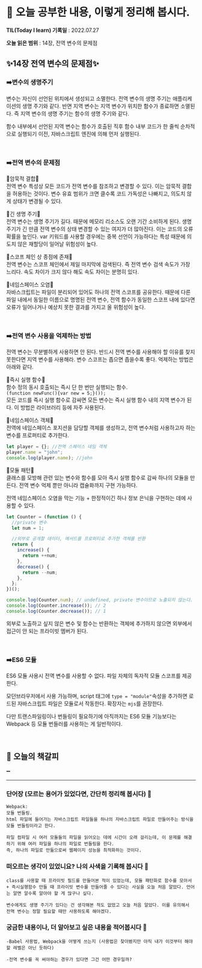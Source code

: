 # 📕 오늘 공부한 내용, 이렇게 정리해 봅시다.

**TIL(Today I learn) 기록일** : 2022.07.27

**오늘 읽은 범위** : 14장, 전역 변수의 문제점

## ✨**14장 전역 변수의 문제점**✨

### ➡️**변수의 생명주기**

변수는 자신이 선언된 위치에서 생성되고 소멸한다.
전역 변수의 생명 주기는 애플리케이션의 생명 주기와 같다.
반면 지역 변수는 지역 변수가 위치한 함수가 종료하면 소멸된다. 즉 지역 변수의 생명 주기는 함수의 생명 주기와 같다.

함수 내부에서 선언된 지역 변수는 함수가 호출된 직후 함수 내부 코드가 한 줄씩 순차적으로 실행되기 이전, 자바스크립트 엔진에 의해 먼저 실행된다.

<br>

### ➡️**전역 변수의 문제점**

🔹암묵적 결합🔹 <br>
전역 변수 특성상 모든 코드가 전역 변수를 참조하고 변경할 수 있다. 이는 암묵적 결합을 허용하는 것이다. 변수 유효 범위가 크면 클수록 코드 가독성은 나빠지고, 의도치 않게 상태가 변경될 수 있다.

🔹긴 생명 주기🔹 <br>
전역 변수는 생명 주기가 길다. 때문에 메모리 리소스도 오랜 기간 소비하게 된다. 생명 주기가 긴 만큼 전역 변수의 상태 변경할 수 있는 여지가 더 많아진다. 이는 코드의 오류 확률을 높인다. var 키워드를 사용할 경우에는 중복 선언이 가능하다는 특성 때문에 의도치 않은 재할당이 일어날 위험성이 높다.

🔹스코프 체인 상 종점에 존재🔹 <br>
전역 변수는 스코프 체인에서 제일 마지막에 검색된다. 즉 전역 변수 검색 속도가 가장 느리다. 속도 차이가 크지 않다 해도 속도 차이는 분명히 있다.

🔹네임스페이스 오염🔹 <br>
자바스크립트는 파일이 분리되어 있어도 하나의 전역 스코프를 공유한다. 때문에 다른 파일 내에서 동일한 이름으로 명명된 전역 변수, 전역 함수가 동일한 스코프 내에 있다면 오류가 일어나거나 예상치 못한 결과를 가지고 올 위험성이 높다.

<br>

### ➡️**전역 변수 사용을 억제하는 방법**

전역 변수는 무분별하게 사용하면 안 된다. 반드시 전역 변수를 사용해야 할 이유를 찾지 못한다면 지역 변수를 사용해라. 변수 스코프는 좁으면 좁을수록 좋다. 억제하는 방법은 아래와 같다.

🔹즉시 실행 함수🔹 <br>
함수 정의 동시 호출되는 즉시 단 한 번만 실행되는 함수.<BR>
`(function newFunc(){var new = 5;}());` <br>
모든 코드를 즉시 실행 함수로 감싸면 모든 변수는 즉시 실행 함수 내의 지역 변수가 된다. 이 방법은 라이브러리 등에 자주 사용된다.

🔹네임스페이스 객체🔹 <br>
전역에 네임스페이스 포지션을 담당할 객체를 생성하고, 전역 변수처럼 사용하고자 하는 변수를 프로퍼티로 추가한다.

```javascript
let player = {}; //전역 스페이스 네임 객체
player.name = "john";
console.log(player.name); //john
```

🔹모듈 패턴🔹 <br>
클래스를 모방해 관련 있는 변수와 함수를 모아 즉시 실행 함수로 감싸 하나의 모듈을 만든다. 전역 변수 억제 뿐만 아니라 캡슐화까지 구현 가능하다.

전역 네임스페이스 오염을 막는 기능 + 한정적이긴 하나 정보 은닉을 구현하는 데에 사용할 수 있다.

```javascript
let Counter = (function () {
  //private 변수
  let num = 1;

  //외부로 공개할 데이터, 메서드를 프로퍼티로 추가한 객체를 반환
  return {
    increase() {
      return ++num;
    },
    decrease() {
      return --num;
    },
  };
})();

console.log(Counter.num); // undefined, private 변수이므로 노출되지 않는다.
console.log(Counter.increase()); // 2
console.log(Counter.decrease()); // 1
```

외부로 노출하고 싶지 않은 변수 및 함수는 반환하는 객체에 추가하지 않으면 외부에서 접근이 안 되는 프라이빗 멤버가 된다.

<br>

### ➡️**ES6 모듈**

ES6 모듈 사용시 전역 변수를 사용할 수 없다. 파일 자체의 독자적 모듈 스코프를 제공한다.

모던브라우저에서 사용 가능하며, script 태그에 `type = "module"`속성을 추가하면 로드된 자바스크립트 파일은 모듈로서 작동한다. 확장자는 `mjs`를 권장한다.

다만 트랜스파일링이나 번들링이 필요하기에 아직까지는 ES6 모듈 기능보다는 Webpack 등 모듈 번들러를 사용하는 게 일반적이다.

<br>

## 📝 오늘의 책갈피

➖

---

### 단어장 (모르는 용어가 있었다면, 간단히 정리해 봅시다) 🔖

```
Webpack:
모듈 번들링.
html 파일에 들어가는 자바스크립트 파일들을 하나의 자바스크립트 파일로 만들어주는 방식을 모듈 번들링이라고 한다.

파일 컴파일 시 여러 모듈들의 파일을 읽어오는 데에 시간이 오래 걸리는데, 이 문제를 해결하기 위해 여러 파일을 하나의 파일로 번들링을 한다.
즉, 하나의 파일로 만듦으로써 웹페이지 성능을 최적화하는 것이다.

```

### 떠오르는 생각이 있었니요? 나의 사색을 기록해 봅시다 💭

```
class를 사용할 때 프라이빗 필드를 만들어본 적이 있었는데, 모듈 패턴화로 함수를 모아서 + 즉시실행함수 만들 때 프라이빗 변수를 만들어줄 수 있다는 사실을 오늘 처음 알았다. 언어는 알면 알수록 알아야 할 게 많구나 싶다.

변수에게도 생명 주기가 있다는 건 생각해본 적도 없었고 오늘 처음 알았다. 이를 유의해서 전역 변수는 정말 필요할 때만 사용하도록 해야겠다.
```

### 궁금한 내용이나, 더 알아보고 싶은 내용을 적어봅시다 🤔

```
-Babel 사용법, Webpack을 어떻게 쓰는지 (사용법은 찾아봤지만 아직 내가 이것부터 해야 할 레벨은 아닌 듯하다)

-전역 변수를 꼭 써야하는 경우가 있다면 그건 어떤 경우일까?

```
